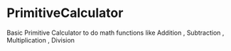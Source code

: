 # PrimitiveCalculator
Basic Primitive Calculator to do math functions like Addition , Subtraction , Multiplication , Division  
